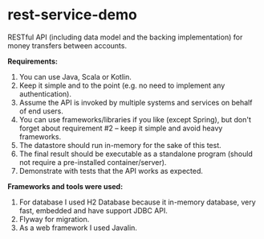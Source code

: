 # rest-service-demo

RESTful API (including data model and the backing implementation)
for money transfers between accounts.

**Requirements:**

1. You can use Java, Scala or Kotlin.
2. Keep it simple and to the point (e.g. no need to implement any authentication).
3. Assume the API is invoked by multiple systems and services on behalf of end users.
4. You can use frameworks/libraries if you like (except Spring), but don't forget about requirement #2 – keep it simple and avoid heavy frameworks.
5. The datastore should run in-memory for the sake of this test.
6. The final result should be executable as a standalone program (should not require a pre-installed container/server).
7. Demonstrate with tests that the API works as expected.

**Frameworks and tools were used:**

1. For database I used H2 Database because it in-memory database, very fast, embedded and have support JDBC API.
2. Flyway for migration.
3. As a web framework I used Javalin.